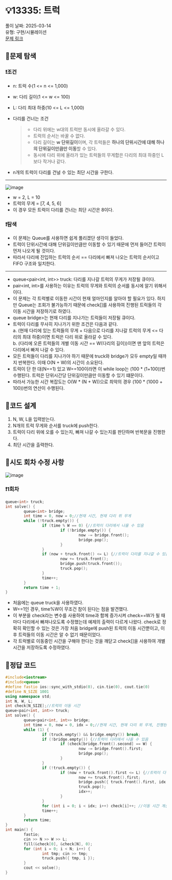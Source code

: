 # :bulb:13335: 트럭
풀이 날짜: 2025-03-14  
유형: 구현/시뮬레이션  
[문제 링크](https://www.acmicpc.net/problem/13335)  

## :pushpin:문제 탐색
### :heavy_exclamation_mark:조건
* n: 트럭 수(1 <= n <= 1,000)
* w: 다리 길이(1 <= w <= 100)
* L: 다리 최대 하중(10 <= L <= 1,000)
* 다리를 건너는 조건
   
  > + 다리 위에는 w대의 트럭만 동시에 올라갈 수 있다.  
  > + 트럭의 순서는 바꿀 수 없다.  
  > + 다리 길이는 **w 단위길이**이며, 각 트럭들은 **하나의 단위시간에 대해 하나의 단위길이만큼만 이동**할 수 있다.  
  > + 동시에 다리 위에 올라가 있는 트럭들의 무게합은 다리의 최대 하중인 L보다 작거나 같다.  
* n개의 트럭이 다리를 건널 수 있는 최단 시간을 구한다.  
--- 
![image](https://github.com/user-attachments/assets/f65d92f0-18f7-440b-96c7-c69aeaffe2ab)

* w = 2, L = 10
* 트럭의 무게 = [7, 4, 5, 6]
* 이 경우 모든 트럭이 다리를 건너는 최단 시간은 8이다.

### :heavy_exclamation_mark:탐색
* 이 문제는 Queue를 사용하면 쉽게 풀리겠단 생각이 들었다.
* 트럭이 단위시간에 대해 단위길이만큼만 이동할 수 있기 때문에 먼저 들어간 트럭이 먼저 나오게 될 것이다.
* 따라서 다리에 진입하는 트럭의 순서 == 다리에서 빠져 나오는 트럭의 순서이고 FIFO 구조와 일치한다.
---
* queue<pair<int, int>> truck: 다리를 지나갈 트럭의 무게가 저장될 큐이다.
* pair<int, int>를 사용하는 이유는 트럭의 무게와 트럭의 순서를 동시에 알기 위해서이다.
* 이 문제는 각 트럭별로 이동한 시간이 현재 얼마인지를 알아야 할 필요가 있다. 하지만 Queue는 조회가 불가능하기 때문에 check[]를 사용하여 진행된 트럭들의 각 이동 시간을 저장하기로 하였다.
* queue<int> bridge>는 현재 다리를 지나가는 트럭들이 저장될 큐이다.
* 트럭이 다리를 무사히 지나가기 위한 조건은 다음과 같다.  
  a. (현재 다리에 있는 트럭들의 무게 + 다음으로 다리를 지나갈 트럭의 무게 <= 다리의 최대 하중)이면 트럭은 다리 위로 올라갈 수 있다.  
  b. (다리에 오른 트럭들의 개별 이동 시간 == W(다리의 길이))이면 맨 앞의 트럭은 다리에서 빠져 나갈 수 있다.  
* 모든 트럭들이 다리를 지나가야 하기 때문에 truck와 bridge가 모두 empty일 때까지 반복한다. 이때 O(N + W)의 시간이 소요된다.
* 트럭이 단 한 대(N==1) 있고 W==100이라면 이 while loop는 (100 * (1+100))번 수행된다. 트럭은 단위시간당 단위길이만큼만 이동할 수 있기 떄문이다.
* 따라서 가능한 시간 복잡도는 O(W * (N + W))으로 최악의 경우 (100 * (1000 + 100))번의 연산이 수행된다.

## :pushpin:코드 설계
1. N, W, L을 입력받는다.
2. N개의 트럭 무게와 순서를 truck에 push한다.
3. 트럭이 다리 위에 오를 수 있는지, 빠져 나갈 수 있는지를 판단하며 반복문을 진행한다.
4. 최단 시간을 출력한다.

## :pushpin:시도 회차 수정 사항
![image](https://github.com/user-attachments/assets/c563d94a-0e83-4d9b-b692-2bab3fa285c1)

### :heavy_exclamation_mark:1회차
``` c++
queue<int> truck;
int solve() {
        queue<int> bridge;
        int time = 0, now = 0;//현재 시간, 현재 다리 위 무게
        while (!truck.empty()) {
                if (time % W == 0) {//트럭이 다리에서 나올 수 있음
                        if (!bridge.empty()) {
                                now -= bridge.front();
                                bridge.pop();
                        }
                }
                if (now + truck.front() <= L) {//트럭이 다리를 지나갈 수 있음
                        now += truck.front();
                        bridge.push(truck.front());
                        truck.pop();
                }
                time++;
        }
        return time + 1;
}
```
* 처음에는 queue<int> truck을 사용하였다.
* W==1인 경우, time%W이 무조건 참이 된다는 점을 발견했다.
* 이 부분을 check라는 변수를 사용하여 time과 함께 증가시켜 check==W가 될 때마다 다리에서 빠져나오도록 수정했는데 예제의 출력이 다르게 나왔다. check로 정확히 확인할 수 있는 것은 가장 처음 bridge에 push된 트럭의 이동 시간뿐이고, 이후 트럭들의 이동 시간은 알 수 없기 때문이었다.
* 각 트럭별로 이동중인 시간을 구해야 한다는 것을 깨닫고 check[]을 사용하여 개별 시간을 저장하도록 수정하였다.
  
## :pushpin:정답 코드
``` c++
#include<iostream>
#include<queue>
#define fastio ios::sync_with_stdio(0), cin.tie(0), cout.tie(0)
#define N_SIZE 1001
using namespace std;
int N, W, L;
int check[N_SIZE];//트럭의 이동 시간
queue<pair<int, int>> truck;
int solve() {
        queue<pair<int, int>> bridge;
        int time = 0, now = 0, idx = 0;//현재 시간, 현재 다리 위 무게, 진행된 트럭 번호
        while (1) {
                if (truck.empty() && bridge.empty()) break;
                if (!bridge.empty()) {//트럭이 다리에서 나올 수 있음
                        if (check[bridge.front().second] == W) {
                                now -= bridge.front().first;
                                bridge.pop();
                        }
                }
                if (!truck.empty()) {
                        if (now + truck.front().first <= L) {//트럭이 다리를 지나갈 수 있음
                                now += truck.front().first;
                                bridge.push({ truck.front().first, idx });
                                truck.pop();
                                idx++;
                        }
                }
                for (int i = 0; i < idx; i++) check[i]++; //이동 시간 계산
                time++;
        }
        return time;
}
int main() {
        fastio;
        cin >> N >> W >> L;
        fill(&check[0], &check[N], 0);
        for (int i = 0; i < N; i++) {
                int tmp; cin >> tmp;
                truck.push({ tmp, i });
        }
        cout << solve();
}
```
